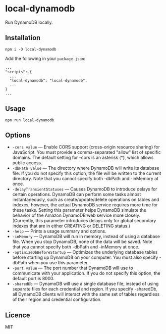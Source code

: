 # local-dynamodb

Run DynamoDB locally.

## Installation

```
npm i -D local-dynamodb
```

Add the following in your `package.json`: 
```
...
"scripts": {
  ...
  "local-dynamodb": "local-dynamodb",
  ...
}
...
```

## Usage

```
npm run local-dynamodb
```

## Options

* `-cors value` — Enable CORS support (cross-origin resource sharing) for JavaScript. You must provide a comma-separated "allow" list of specific domains. The default setting for -cors is an asterisk (*), which allows public access.
* `-dbPath value` — The directory where DynamoDB will write its database file. If you do not specify this option, the file will be written to the current directory. Note that you cannot specify both -dbPath and -inMemory at once.
* `-delayTransientStatuses` — Causes DynamoDB to introduce delays for certain operations. DynamoDB can perform some tasks almost instantaneously, such as create/update/delete operations on tables and indexes; however, the actual DynamoDB service requires more time for these tasks. Setting this parameter helps DynamoDB simulate the behavior of the Amazon DynamoDB web service more closely. (Currently, this parameter introduces delays only for global secondary indexes that are in either CREATING or DELETING status.)
* `-help` — Prints a usage summary and options.
* `-inMemory` — DynamoDB will run in memory, instead of using a database file. When you stop DynamoDB, none of the data will be saved. Note that you cannot specify both -dbPath and -inMemory at once.
* `-optimizeDbBeforeStartup` — Optimizes the underlying database tables before starting up DynamoDB on your computer. You must also specify -dbPath when you use this parameter.
* `-port value` — The port number that DynamoDB will use to communicate with your application. If you do not specify this option, the default port is 8000.
* `-sharedDb` — DynamoDB will use a single database file, instead of using separate files for each credential and region. If you specify -sharedDb, all DynamoDB clients will interact with the same set of tables regardless of their region and credential configuration.

## Licence

MIT
